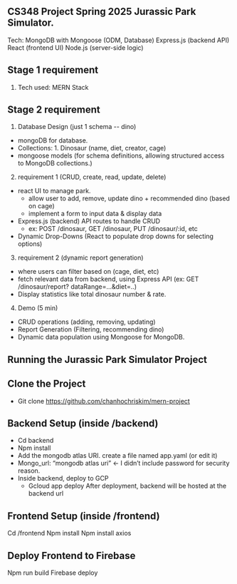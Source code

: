 CS348 Project Spring 2025 Jurassic Park Simulator.
--
Tech: 
MongoDB with Mongoose (ODM, Database)
Express.js (backend API)
React (frontend UI)
Node.js (server-side logic)

Stage 1 requirement
-
1. Tech used: MERN Stack


Stage 2 requirement
- 
1. Database Design (just 1 schema -- dino)
  - mongoDB for database.
  - Collections: 1. Dinosaur (name, diet, creator, cage)
  - mongoose models (for schema definitions, allowing structured access to MongoDB collections.)

2. requirement 1 (CRUD, create, read, update, delete)
  - react UI to manage park.
    - allow user to add, remove, update dino + recommended dino (based on cage)
    - implement a form to input data & display data
  - Express.js (backend) API routes to handle CRUD
    - ex: POST /dinosaur, GET /dinosaur, PUT /dinosaur/:id, etc
  - Dynamic Drop-Downs (React to populate drop downs for selecting options)

3. requirement 2 (dynamic report generation)
  - where users can filter based on (cage, diet, etc)
  - fetch relevant data from backend, using Express API (ex: GET /dinosaur/report? dataRange=...&diet=..)
  - Display statistics like total dinosaur number & rate.

4. Demo (5 min)
  - CRUD operations (adding, removing, updating)
  - Report Generation (Filtering, recommending dino)
  - Dynamic data population using Mongoose for MongoDB.



Running the Jurassic Park Simulator Project
-

Clone the Project
-
- Git clone https://github.com/chanhochriskim/mern-project

Backend Setup (inside /backend)
-
- Cd backend
- Npm install
- Add the mongodb atlas URI. create a file named app.yaml (or edit it)
- Mongo_url: “mongodb atlas uri” ← I didn’t include password for security reason.
- Inside backend, deploy to GCP
    - Gcloud app deploy After deployment, backend will be hosted at the backend url 

Frontend Setup (inside /frontend)
-
Cd /frontend
Npm install
Npm install axios

Deploy Frontend to Firebase
-
Npm run build
Firebase deploy
